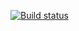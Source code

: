 [![Build status](https://ci.appveyor.com/api/projects/status/jw9kuykixov5139u?svg=true)](https://ci.appveyor.com/project/lirukpiruk/auto-netology-patterns-testmode)
